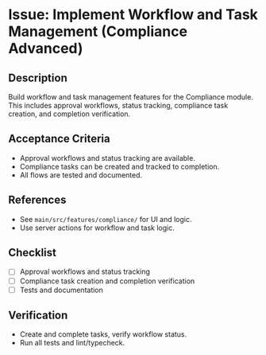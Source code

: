 # Issue: Implement Workflow and Task Management (Compliance Advanced)

## Description
Build workflow and task management features for the Compliance module. This includes approval workflows, status tracking, compliance task creation, and completion verification.

## Acceptance Criteria
- Approval workflows and status tracking are available.
- Compliance tasks can be created and tracked to completion.
- All flows are tested and documented.

## References
- See `main/src/features/compliance/` for UI and logic.
- Use server actions for workflow and task logic.

## Checklist
- [ ] Approval workflows and status tracking
- [ ] Compliance task creation and completion verification
- [ ] Tests and documentation

## Verification
- Create and complete tasks, verify workflow status.
- Run all tests and lint/typecheck.
